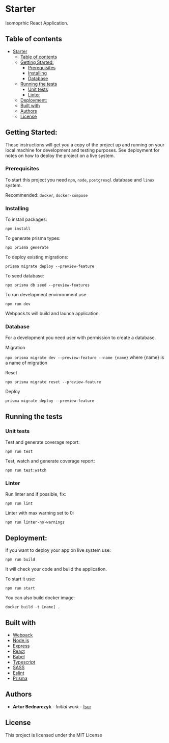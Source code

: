 # Starter

Isomoprhic React Application.

## Table of contents
- [Starter](#starter)
  - [Table of contents](#table-of-contents)
  - [Getting Started:](#getting-started)
    - [Prerequisites](#prerequisites)
    - [Installing](#installing)
    - [Database](#database)
  - [Running the tests](#running-the-tests)
    - [Unit tests](#unit-tests)
    - [Linter](#linter)
  - [Deployment:](#deployment)
  - [Built with](#built-with)
  - [Authors](#authors)
  - [License](#license)

## Getting Started:

These instructions will get you a copy of the project up and running on your local machine for development and testing purposes. See deployment for notes on how to deploy the project on a live system.

### Prerequisites

To start this project you need `npm`, `node`, `postgresql` database and `linux` system.

Recommended: `docker`, `docker-compose`

### Installing

To install packages:

`npm install`

To generate prisma types:

`npx prisma generate`

To deploy existing migrations:

`prisma migrate deploy --preview-feature `

To seed database:

`npx prisma db seed --preview-features`

To run development envinronment use

`npm run dev`

Webpack.ts will build and launch application.

### Database
For a development you need user with permission to create a database.

Migration

`npx prisma migrate dev --preview-feature --name {name}` where {name} is a name of migration

Reset

`npx prisma migrate reset --preview-feature`

Deploy

`prisma migrate deploy --preview-feature `

## Running the tests
### Unit tests
Test and generate coverage report:

`npm run test`

Test, watch and generate coverage report:

`npm run test:watch`

### Linter
Run linter and if possible, fix:

`npm run lint`

Linter with max warning set to 0:

`npm run linter-no-warnings`
## Deployment:

If you want to deploy your app on live system use:

`npm run build`

It will check your code and build the application.

To start it use:

`npm run start`

You can also build docker image:

`docker build -t [name] .`


## Built with

- [Webpack](https://webpack.js.org/)
- [Node.js](https://nodejs.org/en/)
- [Express](https://www.npmjs.com/package/express)
- [React](https://reactjs.org/)
- [Babel](https://babeljs.io/)
- [Typescript](https://www.typescriptlang.org/index.html)
- [SASS](https://sass-lang.com/)
- [Eslint](https://eslint.org/)
- [Prisma](https://www.prisma.io/)

## Authors
- **Artur Bednarczyk** - *Initial work* -  [Isur](https://github.com/isur)

## License

This project is licensed under the MIT License
